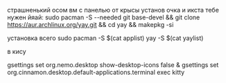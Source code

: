 страшненький осом вм с панелью от крысы
установ очка и икста тебе нужен йяай:
sudo pacman -S --needed git base-devel && git clone https://aur.archlinux.org/yay.git && cd yay && makepkg -si

установка всего
sudo pacman -S $(cat applist)
yay -S $(cat yaylist)



в кису


gsettings set org.nemo.desktop show-desktop-icons false &
gsettings set org.cinnamon.desktop.default-applications.terminal exec kitty
